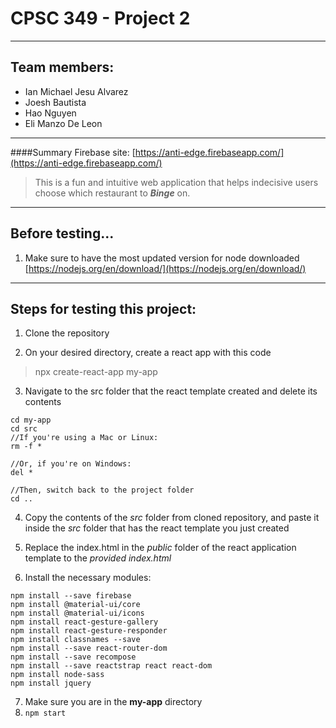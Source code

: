 # CPSC 349 - Project 2

---

## Team members:
* Ian Michael Jesu Alvarez
* Joesh Bautista
* Hao Nguyen
* Eli Manzo De Leon

---
####Summary
Firebase site: [https://anti-edge.firebaseapp.com/](https://anti-edge.firebaseapp.com/)

> This is a fun and intuitive web application that helps indecisive users choose which restaurant to __*Binge*__ on.

----

## Before testing...
1. Make sure to have the most updated version for node downloaded [https://nodejs.org/en/download/](https://nodejs.org/en/download/)

----
## Steps for testing this project:
1.  Clone the repository

2. On your desired directory, create a react app with this code

> npx create-react-app my-app


3. Navigate to the src folder that the react template created and delete its contents

```
cd my-app 
cd src
//If you're using a Mac or Linux:
rm -f *

//Or, if you're on Windows:
del *

//Then, switch back to the project folder
cd ..

```
 
4. Copy the contents of the *src* folder from cloned repository, and paste it inside the *src* folder that has the react template you just created

5. Replace the index.html in the *public* folder of the react application template to the *provided index.html* 

6. Install the necessary modules:
```
npm install --save firebase
npm install @material-ui/core  
npm install @material-ui/icons
npm install react-gesture-gallery
npm install react-gesture-responder
npm install classnames --save
npm install --save react-router-dom
npm install --save recompose
npm install --save reactstrap react react-dom
npm install node-sass
npm install jquery
```

7. Make sure you are in the **my-app** directory
8. ```npm start```
